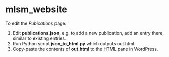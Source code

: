 # mlsm_website

To edit the *Pubications* page:

1) Edit **publications.json**, e.g. to add a new publication, add an entry there, similar to existing entries.
2) Run Python script **json_to_html.py** which outputs out.html.
3) Copy-paste the contents of **out.html** to the HTML pane in WordPress.
